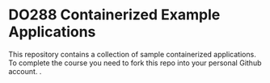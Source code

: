 # DO288 Containerized Example Applications

This repository contains a collection of sample containerized applications.  To complete the course you need to fork this repo into your personal Github account.
.
